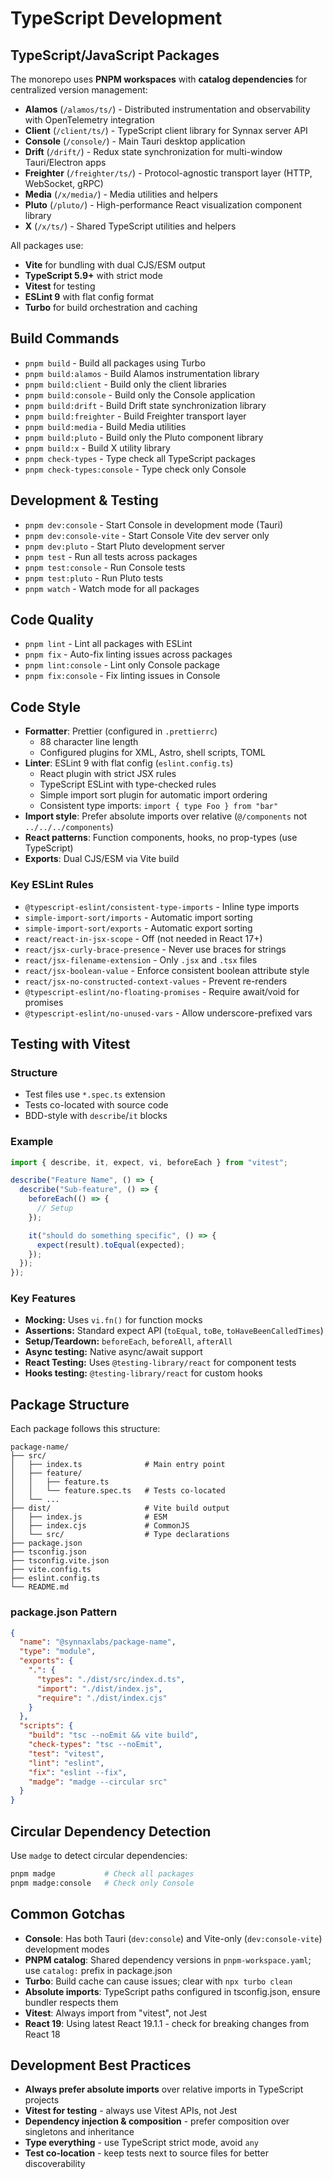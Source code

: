# TypeScript Development

## TypeScript/JavaScript Packages

The monorepo uses **PNPM workspaces** with **catalog dependencies** for centralized
version management:

- **Alamos** (`/alamos/ts/`) - Distributed instrumentation and observability with
  OpenTelemetry integration
- **Client** (`/client/ts/`) - TypeScript client library for Synnax server API
- **Console** (`/console/`) - Main Tauri desktop application
- **Drift** (`/drift/`) - Redux state synchronization for multi-window Tauri/Electron
  apps
- **Freighter** (`/freighter/ts/`) - Protocol-agnostic transport layer (HTTP, WebSocket,
  gRPC)
- **Media** (`/x/media/`) - Media utilities and helpers
- **Pluto** (`/pluto/`) - High-performance React visualization component library
- **X** (`/x/ts/`) - Shared TypeScript utilities and helpers

All packages use:

- **Vite** for bundling with dual CJS/ESM output
- **TypeScript 5.9+** with strict mode
- **Vitest** for testing
- **ESLint 9** with flat config format
- **Turbo** for build orchestration and caching

## Build Commands

- `pnpm build` - Build all packages using Turbo
- `pnpm build:alamos` - Build Alamos instrumentation library
- `pnpm build:client` - Build only the client libraries
- `pnpm build:console` - Build only the Console application
- `pnpm build:drift` - Build Drift state synchronization library
- `pnpm build:freighter` - Build Freighter transport layer
- `pnpm build:media` - Build Media utilities
- `pnpm build:pluto` - Build only the Pluto component library
- `pnpm build:x` - Build X utility library
- `pnpm check-types` - Type check all TypeScript packages
- `pnpm check-types:console` - Type check only Console

## Development & Testing

- `pnpm dev:console` - Start Console in development mode (Tauri)
- `pnpm dev:console-vite` - Start Console Vite dev server only
- `pnpm dev:pluto` - Start Pluto development server
- `pnpm test` - Run all tests across packages
- `pnpm test:console` - Run Console tests
- `pnpm test:pluto` - Run Pluto tests
- `pnpm watch` - Watch mode for all packages

## Code Quality

- `pnpm lint` - Lint all packages with ESLint
- `pnpm fix` - Auto-fix linting issues across packages
- `pnpm lint:console` - Lint only Console package
- `pnpm fix:console` - Fix linting issues in Console

## Code Style

- **Formatter**: Prettier (configured in `.prettierrc`)
  - 88 character line length
  - Configured plugins for XML, Astro, shell scripts, TOML
- **Linter**: ESLint 9 with flat config (`eslint.config.ts`)
  - React plugin with strict JSX rules
  - TypeScript ESLint with type-checked rules
  - Simple import sort plugin for automatic import ordering
  - Consistent type imports: `import { type Foo } from "bar"`
- **Import style**: Prefer absolute imports over relative (`@/components` not
  `../../../components`)
- **React patterns**: Function components, hooks, no prop-types (use TypeScript)
- **Exports**: Dual CJS/ESM via Vite build

### Key ESLint Rules

- `@typescript-eslint/consistent-type-imports` - Inline type imports
- `simple-import-sort/imports` - Automatic import sorting
- `simple-import-sort/exports` - Automatic export sorting
- `react/react-in-jsx-scope` - Off (not needed in React 17+)
- `react/jsx-curly-brace-presence` - Never use braces for strings
- `react/jsx-filename-extension` - Only `.jsx` and `.tsx` files
- `react/jsx-boolean-value` - Enforce consistent boolean attribute style
- `react/jsx-no-constructed-context-values` - Prevent re-renders
- `@typescript-eslint/no-floating-promises` - Require await/void for promises
- `@typescript-eslint/no-unused-vars` - Allow underscore-prefixed vars

## Testing with Vitest

### Structure

- Test files use `*.spec.ts` extension
- Tests co-located with source code
- BDD-style with `describe`/`it` blocks

### Example

```typescript
import { describe, it, expect, vi, beforeEach } from "vitest";

describe("Feature Name", () => {
  describe("Sub-feature", () => {
    beforeEach(() => {
      // Setup
    });

    it("should do something specific", () => {
      expect(result).toEqual(expected);
    });
  });
});
```

### Key Features

- **Mocking:** Uses `vi.fn()` for function mocks
- **Assertions:** Standard expect API (`toEqual`, `toBe`, `toHaveBeenCalledTimes`)
- **Setup/Teardown:** `beforeEach`, `beforeAll`, `afterAll`
- **Async testing:** Native async/await support
- **React Testing:** Uses `@testing-library/react` for component tests
- **Hooks testing:** `@testing-library/react` for custom hooks

## Package Structure

Each package follows this structure:

```
package-name/
├── src/
│   ├── index.ts              # Main entry point
│   ├── feature/
│   │   ├── feature.ts
│   │   └── feature.spec.ts   # Tests co-located
│   └── ...
├── dist/                     # Vite build output
│   ├── index.js              # ESM
│   ├── index.cjs             # CommonJS
│   └── src/                  # Type declarations
├── package.json
├── tsconfig.json
├── tsconfig.vite.json
├── vite.config.ts
├── eslint.config.ts
└── README.md
```

### package.json Pattern

```json
{
  "name": "@synnaxlabs/package-name",
  "type": "module",
  "exports": {
    ".": {
      "types": "./dist/src/index.d.ts",
      "import": "./dist/index.js",
      "require": "./dist/index.cjs"
    }
  },
  "scripts": {
    "build": "tsc --noEmit && vite build",
    "check-types": "tsc --noEmit",
    "test": "vitest",
    "lint": "eslint",
    "fix": "eslint --fix",
    "madge": "madge --circular src"
  }
}
```

## Circular Dependency Detection

Use `madge` to detect circular dependencies:

```bash
pnpm madge           # Check all packages
pnpm madge:console   # Check only Console
```

## Common Gotchas

- **Console**: Has both Tauri (`dev:console`) and Vite-only (`dev:console-vite`)
  development modes
- **PNPM catalog**: Shared dependency versions in `pnpm-workspace.yaml`; use `catalog:`
  prefix in package.json
- **Turbo**: Build cache can cause issues; clear with `npx turbo clean`
- **Absolute imports**: TypeScript paths configured in tsconfig.json, ensure bundler
  respects them
- **Vitest**: Always import from "vitest", not Jest
- **React 19**: Using latest React 19.1.1 - check for breaking changes from React 18

## Development Best Practices

- **Always prefer absolute imports** over relative imports in TypeScript projects
- **Vitest for testing** - always use Vitest APIs, not Jest
- **Dependency injection & composition** - prefer composition over singletons and
  inheritance
- **Type everything** - use TypeScript strict mode, avoid `any`
- **Test co-location** - keep tests next to source files for better discoverability
